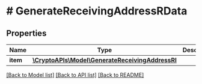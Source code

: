 # # GenerateReceivingAddressRData

## Properties

Name | Type | Description | Notes
------------ | ------------- | ------------- | -------------
**item** | [**\CryptoAPIs\Model\GenerateReceivingAddressRI**](GenerateReceivingAddressRI.md) |  |

[[Back to Model list]](../../README.md#models) [[Back to API list]](../../README.md#endpoints) [[Back to README]](../../README.md)
